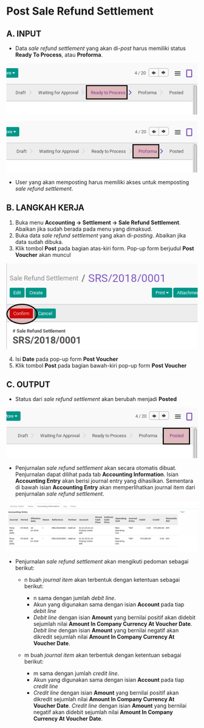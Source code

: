 # Post Sale Refund Settlement

## A. INPUT

* Data *sale refund settlement* yang akan di-*post* harus memiliki status **Ready To Process**, atau **Proforma**.

![](../../img/sale-refund-settlement/status-ready-to-process.png)

![](../../img/sale-refund-settlement/status-proforma.png)

* User yang akan memposting harus memiliki akses untuk memposting *sale refund settlement*.

## B. LANGKAH KERJA

1. Buka menu **Accounting -> Settlement -> Sale Refund Settlement**. Abaikan jika sudah berada pada menu yang dimaksud.
2. Buka data *sale refund settlement* yang akan di-*posting*. Abaikan jika data sudah dibuka.
3. Klik tombol **Post** pada bagian atas-kiri form. Pop-up form berjudul **Post Voucher**
akan muncul

![](../../img/sale-refund-settlement/tombol-confirm.png)


4. Isi **Date** pada pop-up form **Post Voucher**
5. Klik tombol **Post** pada bagian bawah-kiri pop-up form **Post Voucher**

## C. OUTPUT

* Status dari *sale refund settlement* akan berubah menjadi **Posted**

![](../../img/sale-refund-settlement/status-posted.png)

* Penjurnalan *sale refund settlement* akan secara otomatis dibuat. Penjurnalan dapat dilihat pada tab **Accounting Information**. Isian **Accounting Entry** akan berisi journal entry yang dihasilkan. Sementara di bawah isian **Accounting Entry** akan memperlihatkan journal item dari penjurnalan *sale refund settlement*.

![](../../img/sale-refund-settlement/hasil-penjurnalan.png)

* Penjurnalan *sale refund settlement* akan mengikuti pedoman sebagai berikut:

    * n buah *journal item* akan terbentuk dengan ketentuan sebagai berikut:

        * n sama dengan jumlah *debit line*.
        * Akun yang digunakan sama dengan isian **Account** pada tiap *debit line*
        * *Debit line* dengan isian **Amount** yang bernilai positif akan didebit sejumlah nilai **Amount In Company Currency At Voucher Date**. *Debit line* dengan isian **Amount** yang bernilai negatif akan dikredit sejumlah nilai **Amount In Company Currency At Voucher Date**.

    * m buah *journal item* akan terbentuk dengan ketentuan sebagai berikut:

        * m sama dengan jumlah *credit line*.
        * Akun yang digunakan sama dengan isian **Account** pada tiap *credit line*
        * *Credit line* dengan isian **Amount** yang bernilai positif akan dikredit sejumlah nilai **Amount In Company Currency At Voucher Date**. *Credit line* dengan isian **Amount** yang bernilai negatif akan didebit sejumlah nilai **Amount In Company Currency At Voucher Date**.

